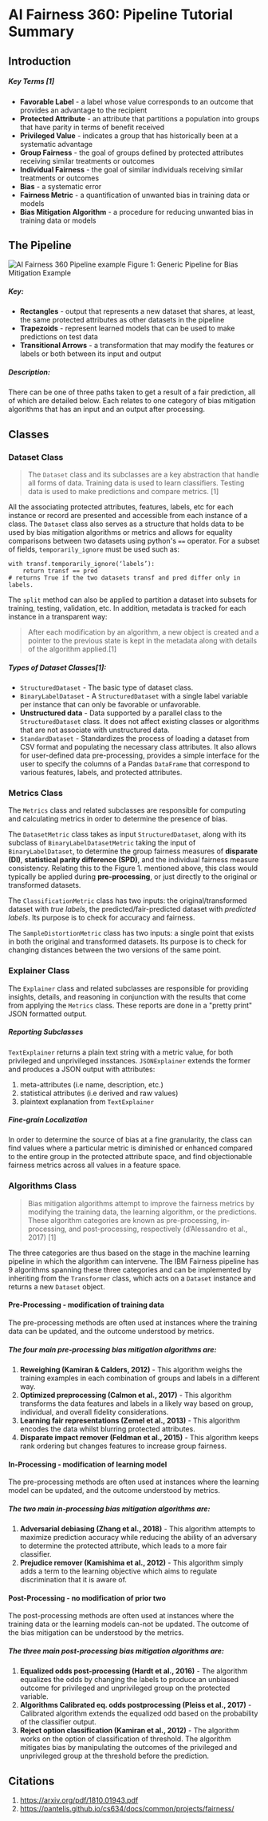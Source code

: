 # AI Fairness 360: Pipeline Tutorial Summary
## Introduction

##### Key Terms [1]
- **Favorable Label** - a label whose value corresponds to an outcome that provides an advantage to the recipient
- **Protected Attribute** - an attribute that partitions a population into groups that have parity in terms of benefit received
- **Privileged Value** - indicates a group that has historically been at a systematic advantage
- **Group Fairness** - the goal of groups defined by protected attributes receiving similar treatments or outcomes
- **Individual Fairness** -  the goal of similar individuals receiving similar treatments or outcomes
- **Bias** - a systematic error
- **Fairness Metric** -  a quantification of unwanted bias in training data or models
- **Bias Mitigation Algorithm** -  a procedure for reducing unwanted bias in training data or models

## The Pipeline
![AI Fairness 360 Pipeline example](https://pantelis.github.io/cs634/docs/common/projects/fairness/images/ibm-fair-pipeline.png#center)
Figure 1: Generic Pipeline for Bias Mitigation Example

##### Key:
- **Rectangles** - output that represents a new dataset that shares, at least, the same protected attributes as other datasets in the pipeline
- **Trapezoids** -  represent learned models that can be used to make predictions on test data
- **Transitional Arrows** - a transformation that may modify the features or labels or both between its input and output
##### Description:
There can be one of three paths taken to get a result of a fair prediction, all of which are detailed below. Each relates to one category of bias mitigation algorithms that has an input and an output after processing. 

## Classes
### Dataset Class
> The `Dataset` class and its subclasses are a key abstraction that handle all forms of data. Training data is used to learn classifiers. Testing data is used to make predictions and compare metrics. [1]

All the associating protected attributes, features, labels, etc for each instance or record are presented and accessible from each instance of a class. The `Dataset` class also serves as a structure that holds data to be used by bias mitigation algorithms or metrics and allows for equality comparisons between two datasets using python's `==` operator. For a subset of fields, `temporarily_ignore` must be used such as:
``` 
with transf.temporarily_ignore(‘labels’):
    return transf == pred
# returns True if the two datasets transf and pred differ only in labels.
```
The `split` method can also be applied to partition a dataset into subsets for training, testing, validation, etc. In addition, metadata is tracked for each instance in a transparent way: 
>After each modification by an algorithm, a new object is created and a pointer to the previous state is kept in the metadata along with details of the algorithm applied.[1]

##### Types of Dataset Classes[1]:
- `StructuredDataset` - The basic type of dataset class.
- `BinaryLabelDataset` - A `StructuredDataset` with a single label variable per instance that can only be favorable or unfavorable.
- **Unstructured data** - Data supported by a parallel class to the `StructuredDataset` class. It does not affect existing classes or algorithms that are not associate with unstructured data.
- `StandardDataset` - Standardizes the process of loading a dataset from CSV format and populating the necessary class attributes. It also allows for user-defined data pre-processing, provides a simple interface for the user to specify the columns of a Pandas `DataFrame` that correspond to various features, labels, and protected attributes. 

### Metrics Class
The `Metrics` class and related subclasses are responsible for computing and calculating metrics in order to determine the presence of bias. 

The `DatasetMetric` class takes as input `StructuredDataset`, along with its subclass of `BinaryLabelDatasetMetric` taking the input of `BinaryLabelDataset`, to determine the group fairness measures of **disparate (DI)**, **statistical parity difference (SPD)**, and the individual fairness measure consistency. Relating this to the Figure 1. mentioned above, this class would typically be applied during **pre-processing**, or just directly to the original or transformed datasets. 

The `ClassificationMetric` class has two inputs: the original/transformed dataset with *true labels*, the predicted/fair-predicted dataset with *predicted labels*. Its purpose is to check for accuracy and fairness.

The `SampleDistortionMetric` class has two inputs: a single point that exists in both the original and transformed datasets. Its purpose is to check for changing distances between the two versions of the same point. 

### Explainer Class
The `Explainer` class and related subclasses are responsible for providing insights, details, and reasoning in conjunction with the results that come from applying the `Metrics` class. These reports are done in a "pretty print" JSON formatted output. 

##### Reporting Subclasses
`TextExplainer` returns a plain text string with a metric value, for both privileged and unprivileged insstances. 
`JSONExplainer` extends the former and produces a JSON output with attributes:
1. meta-attributes (i.e name, description, etc.)
2. statistical attributes (i.e derived and raw values)
3. plaintext explanation from `TextExplainer`

##### Fine-grain Localization
In order to determine the source of bias at a fine granularity, the class can find values where a particular metric is diminished or enhanced compared to the entire group in the protected attribute space, and find objectionable fairness metrics across all values in a feature space. 

### Algorithms Class
>Bias mitigation algorithms attempt to improve the fairness metrics by modifying the training data, the learning algorithm, or the predictions. These algorithm categories are known as pre-processing, in-processing, and post-processing, respectively (d’Alessandro et al., 2017) [1]

The three categories are thus based on the stage in the machine learning pipeline in which the algorithm can intervene. The IBM Fairness pipeline has 9 algorithms spanning these three categories and can be implemented by inheriting from the `Transformer` class, which acts on a `Dataset` instance and returns a new `Dataset` object. 

#### Pre-Processing - modification of training data
The pre-processing methods are often used at instances where the training data can be updated, and the outcome understood by metrics. 

##### The four main pre-processing bias mitigation algorithms are:
1. **Reweighing (Kamiran & Calders, 2012)** - This algorithm weighs the training examples in each combination of groups and labels in a different way. 
2. **Optimized preprocessing (Calmon et al., 2017)** - This algorithm transforms the data features and labels in a likely way based on group, individual, and overall fidelity considerations.
3. **Learning fair representations (Zemel et al., 2013)** - This algorithm encodes the data whilst blurring protected attributes.
4. **Disparate impact remover (Feldman et al., 2015)** - This algorithm keeps rank ordering but changes features to increase group fairness. 

#### In-Processing - modification of learning model 
The pre-processing methods are often used at instances where the learning model can be updated, and the outcome understood by metrics. 

##### The two main in-processing bias mitigation algorithms are:
1. **Adversarial debiasing (Zhang et al., 2018)** - This algorithm attempts to maximize prediction accuracy while reducing the ability of an adversary to determine the protected attribute, which leads to a more fair classifier. 
2. **Prejudice remover (Kamishima et al., 2012)** - This algorithm simply adds a term to the learning objective which aims to regulate discrimination that it is aware of.

#### Post-Processing - no modification of prior two
The post-processing methods are often used at instances where the training data or the learning models can-not be updated. The outcome of the bias mitigation can be understood by the metrics.

##### The three main post-processing bias mitigation algorithms are:
1. **Equalized odds post-processing (Hardt et al., 2016)** - The algorithm equalizes the odds by changing the labels to produce an unbiased outcome for privileged and unprivileged group on the protected variable. 
2. **Algorithms Calibrated eq. odds postprocessing (Pleiss et al., 2017)** - Calibrated algorithm extends the equalized odd based on the probability of the classifier output.
3. **Reject option classification (Kamiran et al., 2012)** - The algorithm works on the option of classification of threshold. The algorithm mitigates bias by manipulating the outcomes of the privileged and unprivileged group at the threshold before the prediction. 

## Citations
1. https://arxiv.org/pdf/1810.01943.pdf
2. https://pantelis.github.io/cs634/docs/common/projects/fairness/
